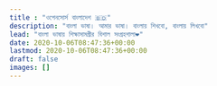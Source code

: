 ```yaml
---
title : "ওপেনসোর্স বাংলাদেশ 🇧🇩"
description: "বাংলা ভাষা। আমার ভাষা। বাংলায় শিখবো, বাংলায় লিখবো"
lead: "বাংলা ভাষায় শিক্ষাসামগ্রীর বিশাল সংগ্রহশালা❤️"
date: 2020-10-06T08:47:36+00:00
lastmod: 2020-10-06T08:47:36+00:00
draft: false
images: []
---
```

